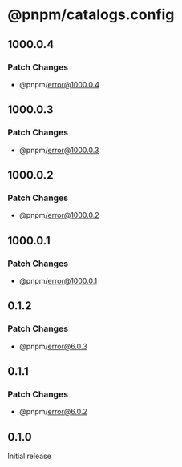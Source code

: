# @pnpm/catalogs.config

## 1000.0.4

### Patch Changes

- @pnpm/error@1000.0.4

## 1000.0.3

### Patch Changes

- @pnpm/error@1000.0.3

## 1000.0.2

### Patch Changes

- @pnpm/error@1000.0.2

## 1000.0.1

### Patch Changes

- @pnpm/error@1000.0.1

## 0.1.2

### Patch Changes

- @pnpm/error@6.0.3

## 0.1.1

### Patch Changes

- @pnpm/error@6.0.2

## 0.1.0

Initial release

